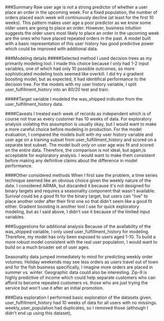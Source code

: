###Summary
Raw user age is not a strong predictor of whether a user place an order in the upcoming week. For a fixed population, the number of orders placed each week will continuously decline (at least for the first 10 weeks). This pattern makes user age a poor predictor as we *know* some older users are going to place an order. However, business intuition suggests the older users most likely to place an order in the upcoming week are the ones who have placed repeated orders in the past. A model built with a basic representation of this user history has good predictive power which could be improved with additional data.

###Modeling details
#####Selected method
I used decision trees as my primarily modeling tool. I made this choice because I only had 1-2 input variables, one of which had only 10 possible outcomes, so more sophisticated modeling tools seemed like overkill. I did try a gradient boosting model, but as expected, it had identifical performance to the decision tree. For the models with my user history variable, I split  user_fulfillment_history into an 80/20 test and train.

#####Target variable
I modeled the was_shipped indicator from the user_fulfillment_history data.

####Caveats
I treated each week of records as independent which is of course not true as every customer has 10 weeks of data. For exploratory analysis violating this assumption is usually okay, but I would want to make a more careful choice before modeling in production. For the model evaluation, I compared the models built with my user history variable and user age on a training subset from user_fulfillment_history and scored on a separate test subset. The model built _only_ on user age was fit and scored on the entire data. Therefore, the comparison is not ideal, but again,is acceptable for exploratory analysis. I would want to make them consistent before making any definitive claims about the difference in model performance.

####Other considered methods
When I first saw the problem, a time series technique seemed like an obvious choice given the weekly nature of the data. I considered ARIMA, but discarded it because it's not designed for binary targets and requires a seasonality component that wasn't available. Surivial could be a good fit for the binary target, but users can "live" to place another order after their first one so that didn't seem like a good fit either. Gradient boosting is another tool I use for quick exploratory modeling, but as I said above, I didn't use it because of the limited input variables.

###Suggestions for additional analysis
Because of the availability of the was_shipped variable, I only used user_fulfillment_history for modeling. Therefore, my model has only been exposed to users aged 1-10. To build a more robust model consistent with the real user population, I would want to build on a much broader set of user ages.

Seasonality data jumped immediately to mind for predicting weekly order volumes. Holiday weekends may see less orders as users travel out of town and for the fish business specifically, I imagine more orders are placed in summer vs. winter. Geographic data could also be interesting. Zip-9 is highly predictive of income which could help separate customers who can afford to become repeated customers vs. those who are just trying the service but won't use it after an initial promotion.

###Data exploration
I performed basic exploration of the datasets given. user_fulfillment_history had 10 weeks of data for all users with no missings. weekly_user_population had duplicates, so I removed those (although I didn't end up using this dataset), 
